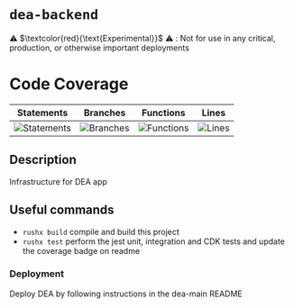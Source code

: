 # `dea-backend`

⚠️ $\textcolor{red}{\text{Experimental}}$ ⚠️ : Not for use in any critical, production, or otherwise important deployments

# Code Coverage

| Statements                                                                               | Branches                                                                             | Functions                                                                              | Lines                                                                          |
| ---------------------------------------------------------------------------------------- | ------------------------------------------------------------------------------------ | -------------------------------------------------------------------------------------- | ------------------------------------------------------------------------------ |
| ![Statements](https://img.shields.io/badge/statements-99.5%25-brightgreen.svg?style=flat) | ![Branches](https://img.shields.io/badge/branches-98.36%25-brightgreen.svg?style=flat) | ![Functions](https://img.shields.io/badge/functions-91.17%25-brightgreen.svg?style=flat) | ![Lines](https://img.shields.io/badge/lines-99.49%25-brightgreen.svg?style=flat) |

## Description

Infrastructure for DEA app

## Useful commands

- `rushx build` compile and build this project
- `rushx test` perform the jest unit, integration and CDK tests and update the coverage badge on readme

### Deployment

Deploy DEA by following instructions in the dea-main README

